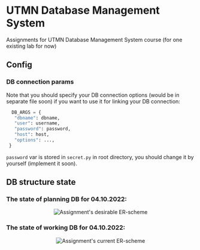 # UTMN Database Management System
Assignments for UTMN Database Management System course (for one existing lab for now)

## Config

### DB connection params

Note that you should specify your DB connection options (would be in separate file soon) if you want to use it for linking your DB connection:

   ```python
     DB_ARGS = {
      "dbname": dbname,
      "user": username,
      "password": password,
      "host": host,
      "options": ...,
    }
   ```
`password` var is stored in `secret.py` in root directory, you should change it by yourself (implement it soon).

## DB structure state

### The state of planning DB for 04.10.2022:
<p align="center">
  <img src="https://i.imgur.com/U9554WZ.png" alt="Assignment's desirable ER-scheme">
</p>
     
### The state of working DB for 04.10.2022:
<p align="center">
  <img src="https://i.imgur.com/hgvTZvi.png" alt="Assignment's current ER-scheme">
</p>
     
     





     
